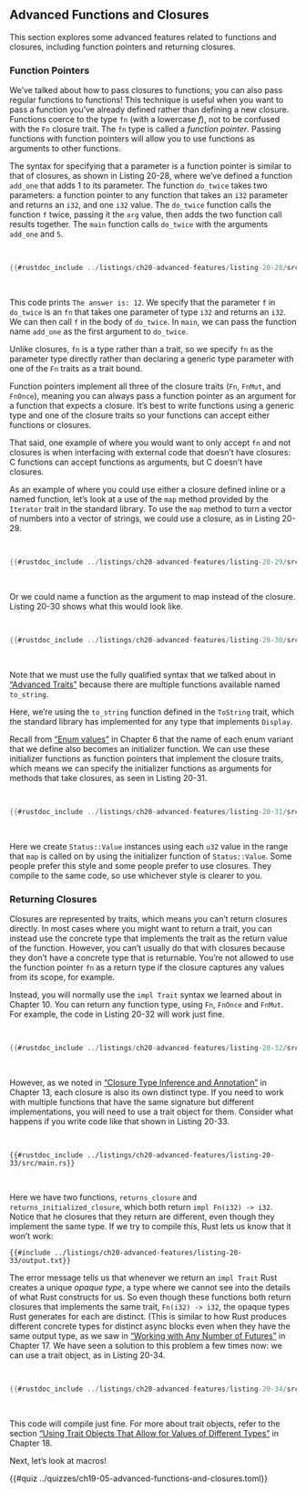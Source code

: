 ## Advanced Functions and Closures

This section explores some advanced features related to functions and closures,
including function pointers and returning closures.

### Function Pointers

We’ve talked about how to pass closures to functions; you can also pass regular
functions to functions! This technique is useful when you want to pass a
function you’ve already defined rather than defining a new closure. Functions
coerce to the type `fn` (with a lowercase _f_), not to be confused with the `Fn`
closure trait. The `fn` type is called a _function pointer_. Passing functions
with function pointers will allow you to use functions as arguments to other
functions.

The syntax for specifying that a parameter is a function pointer is similar to
that of closures, as shown in Listing 20-28, where we’ve defined a function
`add_one` that adds 1 to its parameter. The function `do_twice` takes two
parameters: a function pointer to any function that takes an `i32` parameter
and returns an `i32`, and one `i32` value. The `do_twice` function calls the
function `f` twice, passing it the `arg` value, then adds the two function call
results together. The `main` function calls `do_twice` with the arguments
`add_one` and `5`.

<Listing number="20-28" file-name="src/main.rs" caption="Using the `fn` type to accept a function pointer as an argument">

```rust
{{#rustdoc_include ../listings/ch20-advanced-features/listing-20-28/src/main.rs}}
```

</Listing>

This code prints `The answer is: 12`. We specify that the parameter `f` in
`do_twice` is an `fn` that takes one parameter of type `i32` and returns an
`i32`. We can then call `f` in the body of `do_twice`. In `main`, we can pass
the function name `add_one` as the first argument to `do_twice`.

Unlike closures, `fn` is a type rather than a trait, so we specify `fn` as the
parameter type directly rather than declaring a generic type parameter with one
of the `Fn` traits as a trait bound.

Function pointers implement all three of the closure traits (`Fn`, `FnMut`, and
`FnOnce`), meaning you can always pass a function pointer as an argument for a
function that expects a closure. It’s best to write functions using a generic
type and one of the closure traits so your functions can accept either
functions or closures.

That said, one example of where you would want to only accept `fn` and not
closures is when interfacing with external code that doesn’t have closures: C
functions can accept functions as arguments, but C doesn’t have closures.

As an example of where you could use either a closure defined inline or a named
function, let’s look at a use of the `map` method provided by the `Iterator`
trait in the standard library. To use the `map` method to turn a vector of
numbers into a vector of strings, we could use a closure, as in Listing 20-29.

<Listing number="20-29" caption="Using a closure with the `map` method to convert numbers to strings">

```rust
{{#rustdoc_include ../listings/ch20-advanced-features/listing-20-29/src/main.rs:here}}
```

</Listing>

Or we could name a function as the argument to map instead of the closure.
Listing 20-30 shows what this would look like.

<Listing number="20-30" caption="Using the `String::to_string` method to convert numbers to strings">

```rust
{{#rustdoc_include ../listings/ch20-advanced-features/listing-20-30/src/main.rs:here}}
```

</Listing>

Note that we must use the fully qualified syntax that we talked about in
[“Advanced Traits”][advanced-traits]<!-- ignore --> because there are multiple
functions available named `to_string`.

Here, we’re using the `to_string` function defined in the `ToString` trait,
which the standard library has implemented for any type that implements
`Display`.

Recall from [“Enum values”][enum-values]<!-- ignore --> in Chapter 6 that the
name of each enum variant that we define also becomes an initializer function.
We can use these initializer functions as function pointers that implement the
closure traits, which means we can specify the initializer functions as
arguments for methods that take closures, as seen in Listing 20-31.

<Listing number="20-31" caption="Using an enum initializers with the `map` method to create a `Status` instance from numbers">

```rust
{{#rustdoc_include ../listings/ch20-advanced-features/listing-20-31/src/main.rs:here}}
```

</Listing>

Here we create `Status::Value` instances using each `u32` value in the range
that `map` is called on by using the initializer function of `Status::Value`.
Some people prefer this style and some people prefer to use closures. They
compile to the same code, so use whichever style is clearer to you.

### Returning Closures

Closures are represented by traits, which means you can’t return closures
directly. In most cases where you might want to return a trait, you can instead
use the concrete type that implements the trait as the return value of the
function. However, you can’t usually do that with closures because they don’t
have a concrete type that is returnable. You’re not allowed to use the function
pointer `fn` as a return type if the closure captures any values from its scope,
for example.

Instead, you will normally use the `impl Trait` syntax we learned about in
Chapter 10. You can return any function type, using `Fn`, `FnOnce` and `FnMut`.
For example, the code in Listing 20-32 will work just fine.

<Listing number="20-32" caption="Returning a closure from a function using the `impl Trait` syntax">

```rust
{{#rustdoc_include ../listings/ch20-advanced-features/listing-20-32/src/lib.rs}}
```

</Listing>

However, as we noted in [“Closure Type Inference and
Annotation”][closure-types]<!-- ignore --> in Chapter 13, each closure is also
its own distinct type. If you need to work with multiple functions that have the
same signature but different implementations, you will need to use a trait
object for them. Consider what happens if you write code like that shown in
Listing 20-33.

<Listing file-name="src/main.rs" number="20-33" caption="Creating a `Vec<T>` of closures defined by functions that return `impl Fn`">

```rust,ignore,does_not_compile
{{#rustdoc_include ../listings/ch20-advanced-features/listing-20-33/src/main.rs}}
```

</Listing>

Here we have two functions, `returns_closure` and `returns_initialized_closure`,
which both return `impl Fn(i32) -> i32`. Notice that he closures that they
return are different, even though they implement the same type. If we try to
compile this, Rust lets us know that it won’t work:

```text
{{#include ../listings/ch20-advanced-features/listing-20-33/output.txt}}
```

The error message tells us that whenever we return an `impl Trait` Rust creates
a unique _opaque type_, a type where we cannot see into the details of what Rust
constructs for us. So even though these functions both return closures that
implements the same trait, `Fn(i32) -> i32`, the opaque types Rust generates for
each are distinct. (This is similar to how Rust produces different concrete
types for distinct async blocks even when they have the same output type, as we
saw in [“Working with Any Number of Futures”][any-number-of-futures] in Chapter
17. We have seen a solution to this problem a few times now: we can use a trait
object, as in Listing 20-34.

<Listing number="20-34" caption="Creating a `Vec<T>` of closures defined by functions that return `Box<dyn Fn>` so they have the same type">

```rust
{{#rustdoc_include ../listings/ch20-advanced-features/listing-20-34/src/main.rs:here}}
```

</Listing>

This code will compile just fine. For more about trait objects, refer to the
section [“Using Trait Objects That Allow for Values of Different
Types”][using-trait-objects-that-allow-for-values-of-different-types]<!-- ignore
--> in Chapter 18.

Next, let’s look at macros!

{{#quiz ../quizzes/ch19-05-advanced-functions-and-closures.toml}}

[advanced-traits]: ch20-02-advanced-traits.html#advanced-traits
[enum-values]: ch06-01-defining-an-enum.html#enum-values
[closure-types]: ch13-01-closures.html#closure-type-inference-and-annotation
[any-number-of-futures]: ch17-03-more-futures.html
[using-trait-objects-that-allow-for-values-of-different-types]: ch18-02-trait-objects.html#using-trait-objects-that-allow-for-values-of-different-types
